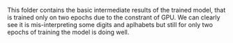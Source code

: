 This folder contains the basic intermediate results of the trained model, that is trained only on two epochs due to the constrant of GPU.
We can clearly see it is mis-interpreting some digits and aplhabets but still for only two epochs of training the model is doing well.
